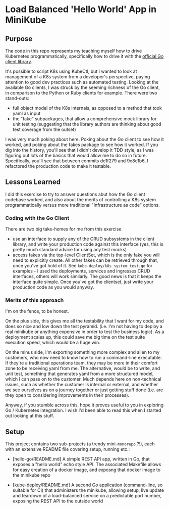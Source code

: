 # Load Balanced 'Hello World' App in MiniKube

## Purpose
The code in this repo represents my teaching myself how to drive Kubernetes programmatically, specifically how to drive it with the [official Go client library](https://github.com/kubernetes/client-go).

It's possible to script K8s using KubeCtl, but I wanted to look at management of a K8s
system from a developer's perspective, paying attention to good dev practices such as
automated testing. Looking at the available Go clients, I was struck by the seeming richness of the Go
client, in comparison to the Python or Ruby clients for example. There were two stand-outs:

- full object model of the K8s internals, as opposed to a method that took yaml as input
- the "fake" subpackages, that allow a comprehensive mock library for unit testing (suggesting that the library authors are thinking about good test coverage from the outset)   

I was very much poking about here. Poking about the Go client to see how it worked, and poking about the fakes package to see how it worked. If you dig into the history, you'll see
that I didn't develop it TDD style, as I was figuring out lots of the basics that would allow me to do so in future. Specifically, you'll see
that between commits de1f279 and 9e8c1b6, I refactored the production code to make it testable.
 
## Lessons Learned

I did this exercise to try to answer questions abut how the Go client codebase worked, and also about the merits of controlling a K8s system
programmatically versus more traditional "infrastructure as code" options.  

### Coding with the Go Client

There are two big take-homes for me from this exercise

- use an interface to supply any of the CRUD subsystems in the client library, and write your production code against this interface (yes, this is pretty much standard advice for using any test mocks)
- access fakes via the top-level ClientSet, which is the only fake you will need to explicitly create. All other fakes can be retrieved through that,
once you've got hold of it. See `kube-deploy/k8s_system_test.go` for examples - I used the deployments, services and ingresses CRUD interfaces, others will work similarly. The good news
is that it keeps the interface quite simple. Once you've got the clientset, just write your production code
as you would anyway.

### Merits of this approach

I'm on the fence, to be honest. 

On the plus side, this gives me all the testability that I want for my code,
and does so nice and low down the test pyramid. (i.e. I'm not having to deploy a real minikube or anything expensive 
in order to test the business logic). As a deployment scales up, this could save me big time
on the test suite execution speed, which would be a huge win.  

On the minus side, I'm exporting something more complex and alien to my customers, who now need to know
how to run a command-line executable. If they're a traditional operations team, they may be more in their
comfort zone to be receiving yaml from me. The alternative, would be to write, and unit test, something that
generates yaml from a more structured model, which I can pass on to the customer. Much depends here on non-technical
issues, such as whether the customer is internal or external, and whether we see ourselves as on a journey together 
or just getting stuff done (i.e. are they open to considering improvements in their processes).


Anyway, if you stumble across this, hope it proves useful to you in exploring Go / Kubernetes integration. I wish I'd been able
to read this when I started out looking at this stuff.
  

## Setup
This project contains two sub-projects (a trendy mini-`monorepo` ?!), each with an extensive README file covering setup, running etc.:

* [hello-go/README.md] A simple REST API app, written in Go, that exposes a "hello world" echo style API. The associated Makefile allows for easy creation of a docker image, and exposng that docker image to the minikube repo

* [kube-deploy/README.md] A second Go application (command-line, so suitable for CI) that administers the minikube, allowing setup, live update and teardown of a load-balanced service on a predictable port number, exposing the REST API to the outside world

